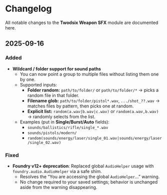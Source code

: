 # Changelog

All notable changes to the **Twodsix Weapon SFX** module are documented here.

## 2025-09-16

### Added
- **Wildcard / folder support for sound paths**
  - You can now point a group to multiple files without listing them one by one.
  - Supported inputs:
    - **Folder random:** `path/to/folder/` or `path/to/folder/*` → picks a random file in that folder.
    - **Filename glob:** `path/to/folder/pistol*.wav`, `.../shot_??.wav` → matches files by pattern, then picks one at random.
    - **Explicit list:** `random(a.wav|b.wav|c.wav)` or `random(a.wav,b.wav)` → randomly selects from the list.
  - Examples (put in **Single/Burst/Auto** fields):
    - `sounds/ballistics/rifle/single_*.wav`
    - `sounds/pistols/modern/`
    - `random(sounds/energy/laser/single_01.wav|sounds/energy/laser/single_02.wav)`

### Fixed
- **Foundry v12+ deprecation**: Replaced global `AudioHelper` usage with `foundry.audio.AudioHelper` via a safe shim.
  - Resolves the “You are accessing the global `AudioHelper`…” warning.
  - No change required to your saved settings; behavior is unchanged aside from the warning disappearing.
